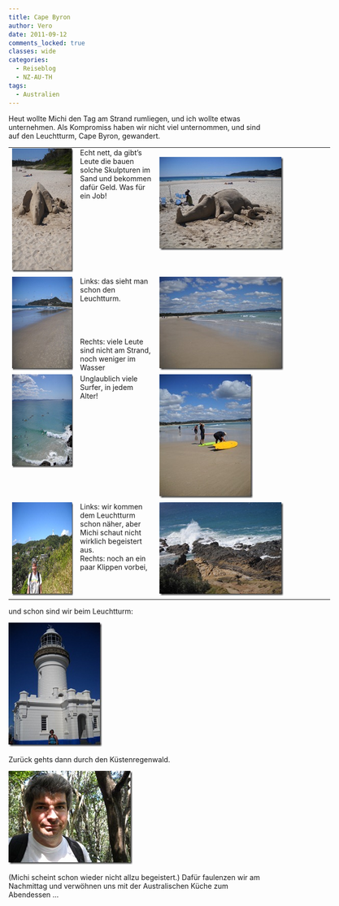 ```yaml
---
title: Cape Byron
author: Vero
date: 2011-09-12
comments_locked: true
classes: wide
categories:
  - Reiseblog
  - NZ-AU-TH
tags:
  - Australien
---
```


<p>Heut wollte Michi den Tag am Strand rumliegen, und ich wollte etwas unternehmen. Als Kompromiss haben wir nicht viel unternommen, und sind auf den Leuchtturm, Cape Byron, gewandert.</p>
<table style="width: 633px;" border="0" cellspacing="0" cellpadding="2">
<tbody>
<tr>
<td valign="top" width="133"><a href="/assets/images/2011/09/DSCN2223.jpg"><img src="/assets/images/2011/09/DSCN2223_thumb.jpg" width="184" height="244" alt="DSCN2223" border="0" /></a></td>
<td valign="top" width="133">Echt nett, da gibt&rsquo;s Leute die bauen solche Skulpturen im Sand und bekommen daf&uuml;r Geld. Was f&uuml;r ein Job!</td>
<td valign="top" width="365"><br /><a href="/assets/images/2011/09/DSCN2225.jpg"><img src="/assets/images/2011/09/DSCN2225_thumb.jpg" width="244" height="184" alt="DSCN2225" border="0" /></a></td>
</tr>
<tr>
<td valign="top" width="133"><a href="/assets/images/2011/09/DSCN2288.jpg"><img src="/assets/images/2011/09/DSCN2288_thumb.jpg" width="244" height="184" alt="DSCN2288" border="0" /></a></td>
<td valign="top" width="133">Links: das sieht man schon den Leuchtturm. <br /> <br /> <br /> <br /> <br />Rechts: viele Leute sind nicht am Strand, noch weniger im Wasser</td>
<td valign="top" width="365"><a href="/assets/images/2011/09/DSCN2231.jpg"><img src="/assets/images/2011/09/DSCN2231_thumb.jpg" width="244" height="184" alt="DSCN2231" border="0" /></a></td>
</tr>
<tr>
<td valign="top" width="133"><a href="/assets/images/2011/09/DSCN2236.jpg"><img src="/assets/images/2011/09/DSCN2236_thumb.jpg" width="244" height="184" alt="DSCN2236" border="0" /></a></td>
<td valign="top" width="133">Unglaublich viele Surfer, in jedem Alter!</td>
<td valign="top" width="365"><a href="/assets/images/2011/09/DSCN2238.jpg"><img src="/assets/images/2011/09/DSCN2238_thumb.jpg" width="184" height="244" alt="DSCN2238" border="0" /></a></td>
</tr>
<tr>
<td valign="top" width="133"><a href="/assets/images/2011/09/DSCN2242.jpg"><img src="/assets/images/2011/09/DSCN2242_thumb.jpg" width="244" height="184" alt="DSCN2242" border="0" /></a></td>
<td valign="top" width="149">Links: wir kommen dem Leuchtturm schon n&auml;her, aber Michi schaut nicht wirklich begeistert aus. <br />Rechts: noch an ein paar Klippen vorbei,</td>
<td valign="top" width="365"><a href="/assets/images/2011/09/DSCN2255.jpg"><img src="/assets/images/2011/09/DSCN2255_thumb.jpg" width="244" height="184" alt="DSCN2255" border="0" /></a></td>
</tr>
</tbody>
</table>
<p>und schon sind wir beim Leuchtturm:</p>
<p><a href="/assets/images/2011/09/DSCN2279.jpg"><img src="/assets/images/2011/09/DSCN2279_thumb.jpg" width="184" height="244" alt="DSCN2279" border="0" /></a></p>
<p>Zur&uuml;ck gehts dann durch den K&uuml;stenregenwald.</p>
<p><a href="/assets/images/2011/09/DSCN2283.jpg"><img src="/assets/images/2011/09/DSCN2283_thumb.jpg" width="244" height="184" alt="DSCN2283" border="0" /></a></p>
<p>(Michi scheint schon wieder nicht allzu begeistert.) Daf&uuml;r faulenzen wir am Nachmittag und verw&ouml;hnen uns mit der Australischen K&uuml;che zum Abendessen &hellip;</p>

